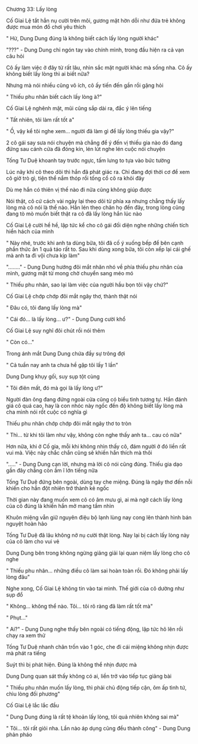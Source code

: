 




Chương 33: Lấy lòng


Cố Giai Lệ tắt hẳn nụ cười trên môi, gương mặt hờn dỗi như đứa trẻ không được mua món đồ chơi yêu thích

" Hừ, Dung Dung đúng là không biết cách lấy lòng người khác"

"???" - Dung Dung chỉ ngón tay vào chính mình, trong đầu hiện ra cả vạn câu hỏi

Cô ấy làm việc ở đây từ rất lâu, nhìn sắc mặt người khác mà sống nha. Cô ấy không biết lấy lòng thì ai biết nữa?

Nhưng mà nói nhiều cũng vô ích, cô ấy tiến đến gần rồi gặng hỏi

" Thiếu phu nhân biết cách lấy lòng à?"

Cố Giai Lệ nghênh mặt, mũi cũng sắp dài ra, đắc ý lên tiếng

" Tất nhiên, tôi làm rất tốt a"

" Ồ, vậy kể tôi nghe xem... người đã làm gì để lấy lòng thiếu gia vậy?"

2 cô gái say sưa nói chuyện mà chẳng để ý đến vị thiếu gia nào đó đang đứng sau cánh cửa đã đóng kín, lén lút nghe lén cuộc nói chuyện



Tống Tư Duệ khoanh tay trước ngực, tấm lưng to tựa vào bức tường

Lúc nãy khi cô theo dõi thì hắn đã phát giác ra. Chỉ đang đợi thời cơ để xem cô giở trò gì, tiện thể nắm thóp rồi tống cổ cô ra khỏi đây

Dù mẹ hắn có thiên vị thế nào đi nữa cũng không giúp được

Nói thật, cô cứ cách vài ngày lại theo dõi từ phía xa nhưng chẳng thấy lấy lòng mà cô nói là thế nào. Hắn lén theo chân họ đến đây, trong lòng cũng đang tò mò muốn biết thật ra cô đã lấy lòng hắn lúc nào

Cố Giai Lệ cười hề hề, lập tức kể cho cô gái đối diện nghe những chiến tích hiển hách của mình

" Này nhé, trước khi anh ta dùng bữa, tôi đã cố ý xuống bếp để bên cạnh phần thức ăn 1 quả táo rất to. Sau khi dùng xong bữa, tôi còn xếp lại cái ghế mà anh ta đi vội chưa kịp làm"

"........" - Dung Dung hướng đôi mắt nhăn nhó về phía thiếu phu nhân của mình, gương mặt từ mong chờ chuyển sang méo mó

" Thiếu phu nhân, sao lại làm việc của người hầu bọn tôi vậy chứ?"

Cố Giai Lệ chớp chớp đôi mắt ngây thơ, thành thật nói

" Đâu có, tôi đang lấy lòng mà"

" Cái đó... là lấy lòng... ư?" - Dung Dung cười khổ

Cố Giai Lệ suy nghĩ đôi chút rồi nói thêm

" Còn có..."

Trong ánh mắt Dung Dung chứa đầy sự trông đợi

" Cả tuần nay anh ta chưa hề gặp tôi lấy 1 lần"



Dung Dung khụy gối, suy sụp tột cùng

" Tôi điên mất, đó mà gọi là lấy lòng ư?"

Người đàn ông đang đứng ngoài cửa cũng có biểu tình tương tự. Hắn đánh giá cô quá cao, hay là con nhóc này ngốc đến độ không biết lấy lòng mà cha mình nói rốt cuộc có nghĩa gì

Thiếu phu nhân chớp chớp đôi mắt ngây thơ to tròn

" Thì... từ khi tôi làm như vậy, không còn nghe thấy anh ta... cau có nữa"

Hơn nữa, khi ở Cố gia, mỗi khi không nhìn thấy cô, đám người ở đó liền rất vui mà. Việc này chắc chắn cũng sẽ khiến hắn thích mà thôi

"....." - Dung Dung cạn lời, nhưng mà lời cô nói cũng đúng. Thiếu gia dạo gần đây chẳng còn ầm ĩ lớn tiếng nữa

Tống Tư Duệ đứng bên ngoài, dùng tay che miệng. Đúng là ngây thơ đến nỗi khiến cho hắn đột nhiên trở thành kẻ ngốc

Thời gian này đang muốn xem cô có âm mưu gì, ai mà ngờ cách lấy lòng của cô đúng là khiến hắn mở mang tầm nhìn

Khuôn miệng vẫn giữ nguyên điệu bộ lạnh lùng nay cong lên thành hình bán nguyệt hoàn hảo

Tống Tư Duệ đã lâu không nở nụ cười thật lòng. Nay lại bị cách lấy lòng này của cô làm cho vui vẻ

Dung Dung bên trong không ngừng giảng giải lại quan niệm lấy lòng cho cô nghe

" Thiếu phu nhân... những điều cô làm sai hoàn toàn rồi. Đó không phải lấy lòng đâu"

Nghe xong, Cố Giai Lệ không tin vào tai mình. Thế giới của cô dường như sụp đổ

" Không... không thể nào. Tôi... tôi rõ ràng đã làm rất tốt mà"

" Phụt..."

" Ai?" - Dung Dung nghe thấy bên ngoài có tiếng động, lập tức hô lên rồi chạy ra xem thử

Tống Tư Duệ nhanh chân trốn vào 1 góc, che đi cái miệng không nhịn được mà phát ra tiếng

Suýt thì bị phát hiện. Đúng là không thể nhịn được mà

Dung Dung quan sát thấy không có ai, liền trở vào tiếp tục giảng bài

" Thiếu phu nhân muốn lấy lòng, thì phải chủ động tiếp cận, ôm ấp tình tứ, chìu lòng đối phương"

Cố Giai Lệ lắc lắc đầu

" Dung Dung đúng là rất tệ khoản lấy lòng, tôi quả nhiên không sai mà"

" Tôi... tôi rất giỏi nha. Lần nào áp dụng cũng đều thành công" - Dung Dung phản pháo





